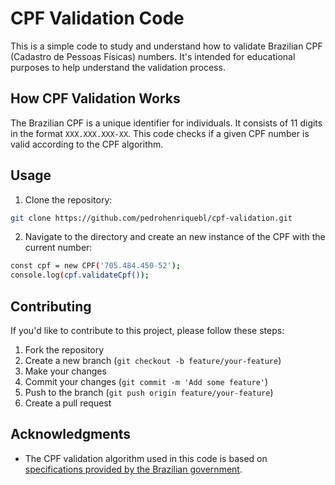 # CPF Validation Code

This is a simple code to study and understand how to validate Brazilian CPF (Cadastro de Pessoas Físicas) numbers. It's intended for educational purposes to help understand the validation process.

## How CPF Validation Works

The Brazilian CPF is a unique identifier for individuals. It consists of 11 digits in the format `XXX.XXX.XXX-XX`. This code checks if a given CPF number is valid according to the CPF algorithm.

## Usage

1. Clone the repository:
```bash 
git clone https://github.com/pedrohenriquebl/cpf-validation.git
```
2. Navigate to the directory and create an new instance of the CPF with the current number:
```bash
const cpf = new CPF('705.484.450-52');
console.log(cpf.validateCpf());
```

## Contributing

If you'd like to contribute to this project, please follow these steps:

1. Fork the repository
2. Create a new branch (`git checkout -b feature/your-feature`)
3. Make your changes
4. Commit your changes (`git commit -m 'Add some feature'`)
5. Push to the branch (`git push origin feature/your-feature`)
6. Create a pull request

## Acknowledgments

- The CPF validation algorithm used in this code is based on [specifications provided by the Brazilian government](https://www.gov.br/receitafederal/pt-br/assuntos/orientacao-tributaria/cadastros/cadastro-de-pessoas-fisicas-cpf).
